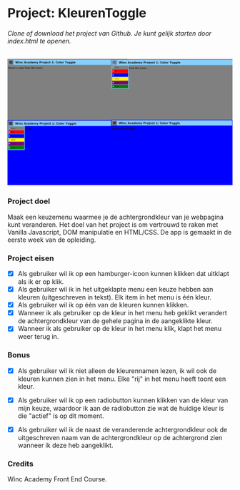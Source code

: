 # Project: KleurenToggle 
###### Clone of download het project van Github. Je kunt gelijk starten door index.html te openen.

![Demo](colortoggle-image.png)

### Project doel
Maak een keuzemenu waarmee je de achtergrondkleur van je webpagina kunt veranderen.
Het doel van het project is om vertrouwd te raken met Vanilla Javascript, DOM manipulatie en HTML/CSS. De app is gemaakt in de eerste week van de opleiding.

### Project eisen
- [x] Als gebruiker wil ik op een hamburger-icoon kunnen klikken dat uitklapt als ik er op klik.
- [x] Als gebruiker wil ik in het uitgeklapte menu een keuze hebben aan kleuren (uitgeschreven in tekst). Elk item in het menu is één kleur. 
- [x] Als gebruiker wil ik op één van de kleuren kunnen klikken. 
- [x] Wanneer ik als gebruiker op de kleur in het menu heb geklikt verandert de achtergrondkleur van de gehele pagina in de aangeklikte kleur.
- [x] Wanneer ik als gebruiker op de kleur in het menu klik, klapt het menu weer terug in.

### Bonus 
- [x] Als gebruiker wil ik niet alleen de kleurennamen lezen, ik wil ook de kleuren kunnen zien in het menu. Elke "rij" in het menu heeft toont een kleur.
- [x] Als gebruiker wil ik op een radiobutton kunnen klikken van de kleur van mijn keuze, waardoor ik aan de radiobutton zie wat de huidige kleur is die "actief" is op dit moment.
- [x] Als gebruiker wil ik de naast de veranderende achtergrondkleur ook de uitgeschreven naam van de achtergrondkleur op de achtergrond zien wanneer ik deze heb aangeklikt. 


### Credits
Winc Academy Front End Course.

